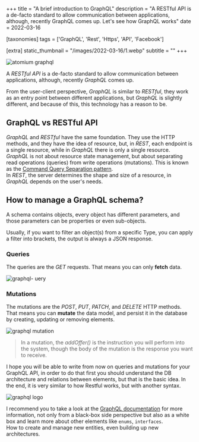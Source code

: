 +++
title = "A brief introduction to GraphQL"
description = "A RESTful API is a de-facto standard to allow communication between applications, although, recently GraphQL comes up. Let's see how GraphQL works"
date = 2022-03-16

[taxonomies]
tags = ['GraphQL', 'Rest', 'Https', 'API', 'Facebook']

[extra]
static_thumbnail = "/images/2022-03-16/1.webp"
subtitle = ""
+++

![atomium graphql](/images/2022-03-16/1.webp)

A _RESTful API_ is a de-facto standard to allow communication between applications, although, recently _GraphQL_ comes
up.

From the user-client perspective, _GraphQL_ is similar to _RESTful_, they work as an entry point between different
applications, but _GraphQL_ is slightly different, and because of this, this technology has a reason to be.

## GraphQL vs RESTful API

_GraphQL_ and _RESTful_ have the same foundation. They use the HTTP methods, and they have the idea of resource, but, in
_REST_, each endpoint is a single resource, while in _GraphQL_ there is only a single resource.<br>
_GraphQL_ is not about resource state management, but about separating read operations (queries) from write operations 
(mutations). This is known as
the [Command Query Separation pattern](https://en.wikipedia.org/wiki/Command%E2%80%93query_separation).<br>
In _REST_, the server determines the shape and size of a resource, in _GraphQL_ depends on the user's needs.

## How to manage a GraphQL schema?

A schema contains objects, every object has different parameters, and those parameters can be properties or even
sub-objects.

Usually, if you want to filter an object(s) from a specific Type, you can apply a filter into brackets, the output is
always a JSON response.

### Queries

The queries are the _GET_ requests. That means you can only **fetch** data.

![graphql- uery](/images/2022-03-16/2.webp)

### Mutations

The mutations are the _POST_, _PUT_, _PATCH_, and _DELETE_ HTTP methods. That means you can **mutate** the data model,
and persist it in the database by creating, updating or removing elements.

![graphql mutation](/images/2022-03-16/3.webp)

> In a mutation, the _addOffer()_ is the instruction you will perform into the system, though the body of the mutation
> is the response you want to receive.

<div class="separator"></div>

I hope you will be able to write from now on queries and mutations for your GraphQL API, in order to do that first you
should understand the DB architecture and relations between elements, but that is the basic idea.
In the end, it is very similar to how Restful works, but with another syntax.

![graphql logo](/images/2022-03-16/4.webp)

I recommend you to take a look at the [GraphQL documentation](https://graphql.org/) for more information, not only from
a black-box side perspective but also as a white box and learn more about other elements like `enums`, `interfaces`.<br>
How to create and manage new entities, even building up new architectures.
